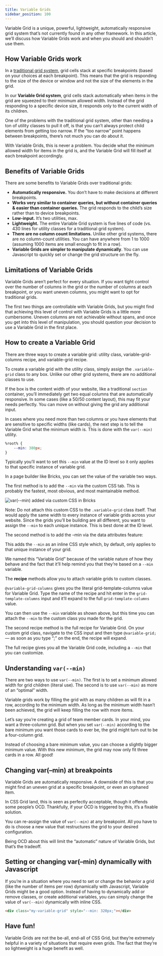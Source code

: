 ```yaml
---
title: Variable Grids
sidebar_position: 100
---
```


Variable Grid is a unique, powerful, lightweight, automatically responsive grid system that’s not currently found in any other framework. In this article, we’ll discuss how Variable Grids work and when you should and shouldn’t use them.

## How Variable Grids work

In a [traditional grid system](https://automaticcss.com/docs/grid-classes-standard/), grid cells stack at specific breakpoints (based on your choices at each breakpoint). This means that the grid is responding to the size of the device or window and not the size of the elements in the grid.

In our **Variable Grid system**, grid cells stack automatically when items in the grid are squeezed to their minimum allowed width. Instead of the grid responding to a specific device size, it responds only to the current width of its children.

One of the problems with the traditional grid system, other than needing a ton of utility classes to pull it off, is that you can’t always protect child elements from getting too narrow. If the “too narrow” point happens between breakpoints, there’s not much you can do about it.

With Variable Grids, this is never a problem. You decide what the minimum allowed width for items in the grid is, and the Variable Grid will fill itself at each breakpoint accordingly.

## Benefits of Variable Grids

There are some benefits to Variable Grids over traditional grids:

- **Automatically responsive.** You don’t have to make decisions at different breakpoints.
- **Works very similar to container queries, but without container queries & easier than container queries.** The grid responds to the child’s size rather than to device breakpoints.
- **Low-input.** It’s two utilities, max.
- **Lightweight.** The entire Variable Grid system is five lines of code (vs. 430 lines for utility classes for a traditional grid system).
- **There are no column count limitations.** Unlike other grid systems, there are no column-count utilities. You can have anywhere from 1 to 1000 (assuming 1000 items are small enough to fit in a row).
- **Variable Grids are simpler to manipulate dynamically**. You can use Javascript to quickly set or change the grid structure on the fly.

## Limitations of Variable Grids

Variable Grids aren’t perfect for every situation. If you want tight control over the number of columns in the grid or the number of columns at each breakpoint, or you want uneven columns, you might want to opt for traditional grids.

The first two things are controllable with Variable Grids, but you might find that achieving this level of control with Variable Grids is a little more cumbersome. Uneven columns are not achievable without spans, and once you get into this level of manipulation, you should question your decision to use a Variable Grid in the first place.

## How to create a Variable Grid

There are three ways to create a variable grid: utility class, variable-grid-columns recipe, and variable-grid recipe.

To create a variable grid with the utility class, simply assign the `.variable-grid` class to any box. Unlike our other grid systems, there are no additional classes to use.

If the box is the content width of your website, like a traditional `section` container, you’ll immediately get two equal columns that are automatically responsive. In some cases (like a 50/50 content layout), this may fit your needs perfectly. You can move on without giving the grid any additional input.

In cases where you need more than two columns or you have elements that are sensitive to specific widths (like cards), the next step is to tell the Variable Grid what the minimum width is. This is done with the `var(--min)` utility.

```CSS
%root% {
    --min: 380px;
}
```

Typically you’ll want to set this `--min` value at the ID level so it only applies to that specific instance of variable grid.

In a page builder like Bricks, you can set the value of the variable two ways.

The first method is to add the `--min` via the custom CSS tab. This is probably the fastest, most obvious, and most maintainable method.

![var(--min) added via custom CSS in Bricks](https://automaticcss.com/wp-content/uploads/CleanShot-2024-01-29-at-14.03.20@2x-921x1024.jpg)

Note: Do not attach this custom CSS to the `.variable-grid` class itself. That would apply the same width to every instance of variable grids across your website. Since the grids you’ll be building are all different, you want to assign the `--min` to each unique instance. This is best done at the ID level.

The second method is to add the –min via the data attributes feature:

This adds the `--min` as an inline CSS style which, by default, only applies to that unique instance of your grid.

We named this “Variable Grid” because of the variable nature of how they behave and the fact that it’ll help remind you that they’re based on a `--min` variable.

The **recipe** methods allow you to attach variable grids to custom classes.

`@variable-grid-columns` gives you the literal grid-template-columns value for Variable Grid. Type the name of the recipe and hit enter in the `grid-template-columns` input and it’ll expand to the full `grid-template-columns` value.

You can then use the `--min` variable as shown above, but this time you can attach the `--min` to the custom class you made for the grid.

The second recipe method is the full recipe for Variable Grid. On your custom grid class, navigate to the CSS input and then type `@variable-grid;` –– as soon as you type “;” on the end, the recipe will expand.

The full recipe gives you all the Variable Grid code, including a `--min` that you can customize.

## Understanding `var(--min)`

There are two ways to use `var(--min)`. The first is to set a minimum allowed width for grid children (literal use). The second is to use `var(--min)` as more of an “optimal” width.

Variable grids work by filling the grid with as many children as will fit in a row, according to the minimum width. As long as the minimum width hasn’t been achieved, the grid will keep filling the row with more items.

Let’s say you’re creating a grid of team member cards. In your mind, you want a three-column grid. But when you set `var(--min)` according to the bare minimum you want those cards to ever be, the grid might turn out to be a four-column grid.

Instead of choosing a bare minimum value, you can choose a slightly bigger minimum value. With this new minimum, the grid may now only fit three cards in a row. All good!

## Changing var(–min) at breakpoints

Variable Grids are automatically responsive. A downside of this is that you might find an uneven grid at a specific breakpoint, or even an orphaned item.

In CSS Grid land, this is seen as perfectly acceptable, though it offends some people’s OCD. Thankfully, if your OCD is triggered by this, it’s a fixable solution.

You can re-assign the value of `var(--min)` at any breakpoint. All you have to do is choose a new value that restructures the grid to your desired configuration.

Being OCD about this will limit the “automatic” nature of Variable Grids, but that’s the tradeoff.

## Setting or changing var(–min) dynamically with Javascript

If you’re in a situation where you need to set or change the behavior a grid (like the number of items per row) dynamically with Javascript, Variable Grids might be a good option. Instead of having to dynamically add or remove classes, or create additional variables, you can simply change the value of `var(--min)` dynamically with inline CSS.

```HTML
<div class="my-variable-grid" style="--min: 320px;"></div>
```

## Have fun!

Variable Grids are not the be-all, end-all of CSS Grid, but they’re extremely helpful in a variety of situations that require even grids. The fact that they’re so lightweight is a huge benefit as well.
